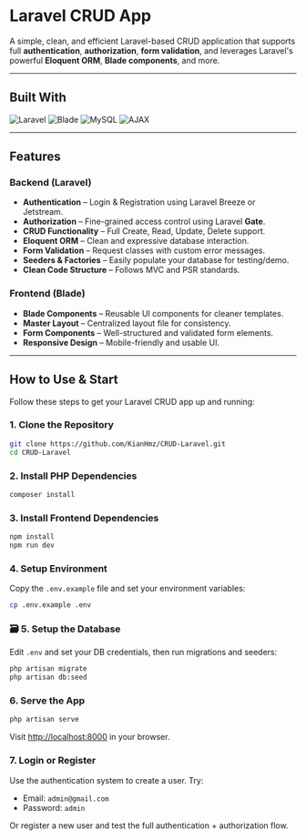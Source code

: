 # Laravel CRUD App

A simple, clean, and efficient Laravel-based CRUD application that supports full **authentication**, **authorization**, **form validation**, and leverages Laravel's powerful **Eloquent ORM**, **Blade components**, and more.

---

## Built With

![Laravel](https://img.shields.io/badge/Laravel-framework-red?logo=laravel&logoColor=white)
![Blade](https://img.shields.io/badge/Blade-template-blueviolet?logo=laravel)
![MySQL](https://img.shields.io/badge/MySQL-dbms-orange?logo=mysql&logoColor=white)
![AJAX](https://img.shields.io/badge/AJAX-dynamic-green)

---

## Features

### Backend (Laravel)
- **Authentication** – Login & Registration using Laravel Breeze or Jetstream.
- **Authorization** – Fine-grained access control using Laravel **Gate**.
- **CRUD Functionality** – Full Create, Read, Update, Delete support.
- **Eloquent ORM** – Clean and expressive database interaction.
- **Form Validation** – Request classes with custom error messages.
- **Seeders & Factories** – Easily populate your database for testing/demo.
- **Clean Code Structure** – Follows MVC and PSR standards.

### Frontend (Blade)
- **Blade Components** – Reusable UI components for cleaner templates.
- **Master Layout** – Centralized layout file for consistency.
- **Form Components** – Well-structured and validated form elements.
- **Responsive Design** – Mobile-friendly and usable UI.

---

## How to Use & Start

Follow these steps to get your Laravel CRUD app up and running:

### 1. Clone the Repository

```bash
git clone https://github.com/KianHmz/CRUD-Laravel.git
cd CRUD-Laravel
```

### 2. Install PHP Dependencies

```bash
composer install
```

### 3. Install Frontend Dependencies

```bash
npm install
npm run dev
```

### 4. Setup Environment

Copy the `.env.example` file and set your environment variables:

```bash
cp .env.example .env
```

### 🗃️ 5. Setup the Database

Edit `.env` and set your DB credentials, then run migrations and seeders:

```bash
php artisan migrate 
php artisan db:seed
```

### 6. Serve the App

```bash
php artisan serve
```

Visit [http://localhost:8000](http://localhost:8000) in your browser.

### 7. Login or Register

Use the authentication system to create a user. Try:

- Email: `admin@gmail.com`
- Password: `admin`

Or register a new user and test the full authentication + authorization flow.
